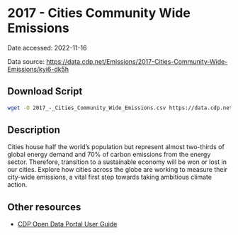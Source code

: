 # 2017 - Cities Community Wide Emissions

Date accessed: 2022-11-16

Data source: https://data.cdp.net/Emissions/2017-Cities-Community-Wide-Emissions/kyi6-dk5h

## Download Script
```sh
wget -O 2017_-_Cities_Community_Wide_Emissions.csv https://data.cdp.net/api/views/kyi6-dk5h/rows.csv?accessType=DOWNLOAD
```

## Description
Cities house half the world’s population but represent almost two-thirds of global energy demand and 70% of carbon emissions from the energy sector. Therefore, transition to a sustainable economy will be won or lost in our cities. Explore how cities across the globe are working to measure their city-wide emissions, a vital first step towards taking ambitious climate action.

## Other resources
- [CDP Open Data Portal User Guide](https://cdn.cdp.net/cdp-production/comfy/cms/files/files/000/006/293/original/CDP_Open_Data_Portal_User_Guide_2022.pdf)